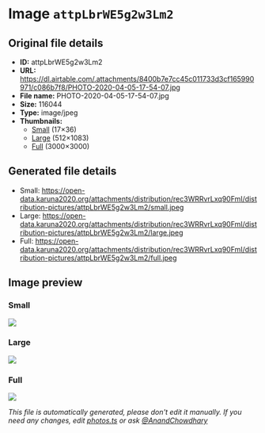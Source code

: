 # Image `attpLbrWE5g2w3Lm2`

## Original file details

- **ID:** attpLbrWE5g2w3Lm2
- **URL:** https://dl.airtable.com/.attachments/8400b7e7cc45c011733d3cf165990971/c086b7f8/PHOTO-2020-04-05-17-54-07.jpg
- **File name:** PHOTO-2020-04-05-17-54-07.jpg
- **Size:** 116044
- **Type:** image/jpeg
- **Thumbnails:**
  - [Small](https://dl.airtable.com/.attachmentThumbnails/9973c5d809a56d21ed58069fcb7cad42/5af94e9f) (17×36)
  - [Large](https://dl.airtable.com/.attachmentThumbnails/ef4ce3f3b4f5f0f563338fdbad605eaa/e4f7c2f7) (512×1083)
  - [Full](https://dl.airtable.com/.attachmentThumbnails/7b18456063b167f4b0e7115490c3aef5/a2f27fca) (3000×3000)

## Generated file details

- Small: https://open-data.karuna2020.org/attachments/distribution/rec3WRRvrLxq90FmI/distribution-pictures/attpLbrWE5g2w3Lm2/small.jpeg
- Large: https://open-data.karuna2020.org/attachments/distribution/rec3WRRvrLxq90FmI/distribution-pictures/attpLbrWE5g2w3Lm2/large.jpeg
- Full: https://open-data.karuna2020.org/attachments/distribution/rec3WRRvrLxq90FmI/distribution-pictures/attpLbrWE5g2w3Lm2/full.jpeg

## Image preview

### Small

![](https://open-data.karuna2020.org/attachments/distribution/rec3WRRvrLxq90FmI/distribution-pictures/attpLbrWE5g2w3Lm2/small.jpeg)

### Large

![](https://open-data.karuna2020.org/attachments/distribution/rec3WRRvrLxq90FmI/distribution-pictures/attpLbrWE5g2w3Lm2/large.jpeg)

### Full

![](https://open-data.karuna2020.org/attachments/distribution/rec3WRRvrLxq90FmI/distribution-pictures/attpLbrWE5g2w3Lm2/full.jpeg)

_This file is automatically generated, please don't edit it manually. If you need any changes, edit [photos.ts](/photos.ts) or ask [@AnandChowdhary](https://github.com/AnandChowdhary)_
